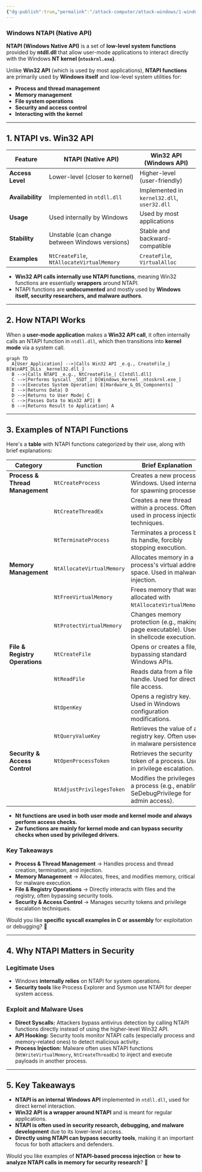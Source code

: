 ```yaml
---
{"dg-publish":true,"permalink":"/attack-computer/attack-windows/1-windows-basic/4-win32-api-and-windows-native-api/","noteIcon":"","created":"2025-04-15T14:11:19.615-04:00"}
---
```



















### **Windows NTAPI (Native API)**
**NTAPI (Windows Native API)** is a set of **low-level system functions** provided by **ntdll.dll** that allow user-mode applications to interact directly with the Windows **NT kernel (`ntoskrnl.exe`)**.

Unlike **Win32 API** (which is used by most applications), **NTAPI functions** are primarily used by **Windows itself** and low-level system utilities for:
- **Process and thread management**
- **Memory management**
- **File system operations**
- **Security and access control**
- **Interacting with the kernel**

---

## **1. NTAPI vs. Win32 API**
| Feature          | NTAPI (Native API)                             | Win32 API (Windows API)                     |
| ---------------- | ---------------------------------------------- | ------------------------------------------- |
| **Access Level** | Lower-level (closer to kernel)                 | Higher-level (user-friendly)                |
| **Availability** | Implemented in `ntdll.dll`                     | Implemented in `kernel32.dll`, `user32.dll` |
| **Usage**        | Used internally by Windows                     | Used by most applications                   |
| **Stability**    | Unstable (can change between Windows versions) | Stable and backward-compatible              |
| **Examples**     | `NtCreateFile`, `NtAllocateVirtualMemory`      | `CreateFile`, `VirtualAlloc`                |

- **Win32 API calls internally use NTAPI functions**, meaning Win32 functions are essentially **wrappers** around NTAPI.
- NTAPI functions are **undocumented** and mostly used by **Windows itself, security researchers, and malware authors**.

---

## **2. How NTAPI Works**
When a **user-mode application** makes a **Win32 API call**, it often internally calls an NTAPI function in `ntdll.dll`, which then transitions into **kernel mode** via a system call.

```mermaid
graph TD
  A[User_Application] -->|Calls Win32 API _e.g., CreateFile_| B[WinAPI_DLLs _kernel32.dll_]
  B -->|Calls NTAPI _e.g., NtCreateFile_| C[ntdll.dll]
  C -->|Performs Syscall _SSDT_| D[Windows_Kernel _ntoskrnl.exe_]
  D -->|Executes System Operation| E[Hardware_&_OS_Components]
  E -->|Returns Data| D
  D -->|Returns to User Mode| C
  C -->|Passes Data to Win32 API| B
  B -->|Returns Result to Application| A
```

---

## **3. Examples of NTAPI Functions**
Here's a **table** with NTAPI functions categorized by their use, along with brief explanations:

| **Category**                    | **Function**              | **Brief Explanation**                                                                    |
| ------------------------------- | ------------------------- | ---------------------------------------------------------------------------------------- |
| **Process & Thread Management** | `NtCreateProcess`         | Creates a new process in Windows. Used internally for spawning processes.                |
|                                 | `NtCreateThreadEx`        | Creates a new thread within a process. Often used in process injection techniques.       |
|                                 | `NtTerminateProcess`      | Terminates a process by its handle, forcibly stopping execution.                         |
| **Memory Management**           | `NtAllocateVirtualMemory` | Allocates memory in a process's virtual address space. Used in malware injection.        |
|                                 | `NtFreeVirtualMemory`     | Frees memory that was allocated with `NtAllocateVirtualMemory`.                          |
|                                 | `NtProtectVirtualMemory`  | Changes memory protection (e.g., making a page executable). Used in shellcode execution. |
| **File & Registry Operations**  | `NtCreateFile`            | Opens or creates a file, bypassing standard Windows APIs.                                |
|                                 | `NtReadFile`              | Reads data from a file handle. Used for direct file access.                              |
|                                 | `NtOpenKey`               | Opens a registry key. Used in Windows configuration modifications.                       |
|                                 | `NtQueryValueKey`         | Retrieves the value of a registry key. Often used in malware persistence.                |
| **Security & Access Control**   | `NtOpenProcessToken`      | Retrieves the security token of a process. Used in privilege escalation.                 |
|                                 | `NtAdjustPrivilegesToken` | Modifies the privileges of a process (e.g., enabling SeDebugPrivilege for admin access). |
* **Nt functions are used in both user mode and kernel mode and always perform access checks.**
* **Zw functions are mainly for kernel mode and can bypass security checks when used by privileged drivers.**

### **Key Takeaways**
- **Process & Thread Management** → Handles process and thread creation, termination, and injection.
- **Memory Management** → Allocates, frees, and modifies memory, critical for malware execution.
- **File & Registry Operations** → Directly interacts with files and the registry, often bypassing security tools.
- **Security & Access Control** → Manages security tokens and privilege escalation techniques.

Would you like **specific syscall examples in C or assembly** for exploitation or debugging? 🚀

---

## **4. Why NTAPI Matters in Security**
### **Legitimate Uses**
- Windows **internally relies** on NTAPI for system operations.
- **Security tools** like Process Explorer and Sysmon use NTAPI for deeper system access.

### **Exploit and Malware Uses**
- **Direct Syscalls:** Attackers bypass antivirus detection by calling NTAPI functions directly instead of using the higher-level Win32 API.
- **API Hooking:** Security tools monitor NTAPI calls (especially process and memory-related ones) to detect malicious activity.
- **Process Injection:** Malware often uses NTAPI functions (`NtWriteVirtualMemory`, `NtCreateThreadEx`) to inject and execute payloads in another process.

---

## **5. Key Takeaways**
- **NTAPI is an internal Windows API** implemented in `ntdll.dll`, used for direct kernel interaction.
- **Win32 API is a wrapper around NTAPI** and is meant for regular applications.
- **NTAPI is often used in security research, debugging, and malware development** due to its lower-level access.
- **Directly using NTAPI can bypass security tools**, making it an important focus for both attackers and defenders.

Would you like examples of **NTAPI-based process injection** or **how to analyze NTAPI calls in memory for security research**? 🚀